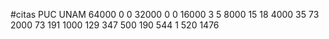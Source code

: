 #citas PUC UNAM
64000 0 0
32000 0 0 
16000  3 5
8000   15 18
4000   35 73
2000 73  191
1000   129 347
500    190 544
1     520 1476
